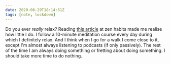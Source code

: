 ```yaml
---
date: 2020-06-29T18:14:51Z
tags: [note, lockdown]
---
```

Do you ever *really* relax? Reading [this article](https://zenhabits.net/resting/) at zen habits made me realise how little I do. I follow a 10-minute meditation course every day during which I definitely relax. And I think when I go for a walk I come close to it, except I'm almost always listening to podcasts (if only passively). The rest of the time I am always doing something or fretting about doing something. I should take more time to do nothing.
